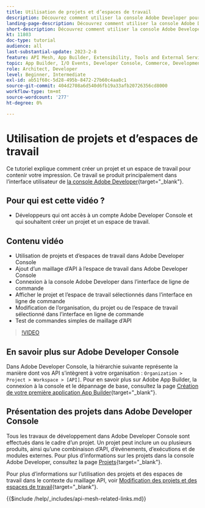 ```yaml
---
title: Utilisation de projets et d’espaces de travail
description: Découvrez comment utiliser la console Adobe Developer pour travailler avec des projets et des espaces de travail.
landing-page-description: Découvrez comment utiliser la console Adobe Developer. Découvrez les projets et les espaces de travail à utiliser avec le maillage API.
short-description: Découvrez comment utiliser la console Adobe Developer. Découvrez les projets et les espaces de travail à utiliser avec le maillage API.
kt: 11803
doc-type: tutorial
audience: all
last-substantial-update: 2023-2-8
feature: API Mesh, App Builder, Extensibility, Tools and External Services, Backend Development
topic: App Builder, I/O Events, Developer Console, Commerce, Development, Integrations
role: Architect, Developer
level: Beginner, Intermediate
exl-id: ab51f68c-5d28-495b-8472-27b60c4aa8c1
source-git-commit: 404d2708a6d540d6fb19a33afb20726356cd8000
workflow-type: tm+mt
source-wordcount: '277'
ht-degree: 0%

---
```


# Utilisation de projets et d’espaces de travail

Ce tutoriel explique comment créer un projet et un espace de travail pour contenir votre impression. Ce travail se produit principalement dans l’interface utilisateur de [la console Adobe Developer](https://developer.adobe.com/console){target="_blank"}.

## Pour qui est cette vidéo ?

* Développeurs qui ont accès à un compte Adobe Developer Console et qui souhaitent créer un projet et un espace de travail.

## Contenu vidéo

* Utilisation de projets et d’espaces de travail dans Adobe Developer Console
* Ajout d’un maillage d’API à l’espace de travail dans Adobe Developer Console
* Connexion à la console Adobe Developer dans l’interface de ligne de commande
* Afficher le projet et l’espace de travail sélectionnés dans l’interface en ligne de commande
* Modification de l’organisation, du projet ou de l’espace de travail sélectionné dans l’interface en ligne de commande
* Test de commandes simples de maillage d’API

>[!VIDEO](https://video.tv.adobe.com/v/3414123?quality=12&learn=on)

## En savoir plus sur Adobe Developer Console

Dans Adobe Developer Console, la hiérarchie suivante représente la manière dont vos API s’intègrent à votre organisation : `Organization > Project > Workspace > [API]`. Pour en savoir plus sur Adobe App Builder, la connexion à la console et le dépannage de base, consultez la page [Création de votre première application App Builder](https://developer.adobe.com/app-builder/docs/getting_started/first_app/){target="_blank"}.

## Présentation des projets dans Adobe Developer Console

Tous les travaux de développement dans Adobe Developer Console sont effectués dans le cadre d’un projet. Un projet peut inclure un ou plusieurs produits, ainsi qu’une combinaison d’API, d’événements, d’exécutions et de modules externes. Pour plus d’informations sur les projets dans la console Adobe Developer, consultez la page [Projets](https://developer.adobe.com/developer-console/docs/guides/projects/){target="_blank"}.

Pour plus d’informations sur l’utilisation des projets et des espaces de travail dans le contexte du maillage API, voir [Modification des projets et des espaces de travail](https://developer.adobe.com/graphql-mesh-gateway/gateway/create-mesh/#modify-projects-and-workspaces){target="_blank"}.

{{$include /help/_includes/api-mesh-related-links.md}}
